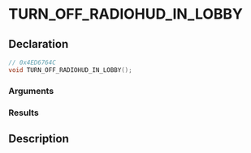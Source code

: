 # TURN_OFF_RADIOHUD_IN_LOBBY

## Declaration
```cpp
// 0x4ED6764C
void TURN_OFF_RADIOHUD_IN_LOBBY();
```

### Arguments

### Results

## Description
